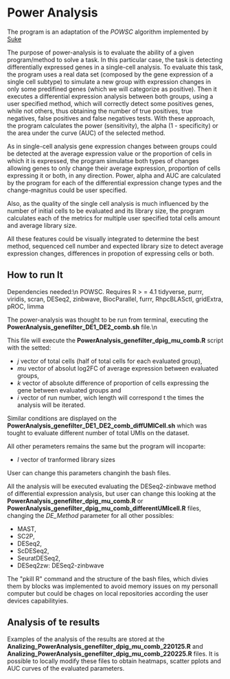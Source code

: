 # Power Analysis

The program is an adaptation of the _POWSC_ algorithm implemented by [Suke](https://github.com/suke18/POWSC)

The purpose of power-analysis is to evaluate the ability of a given program/method to solve a task. In this particular case, the task is detecting differentially expressed genes in a single-cell analysis. To evaluate this task, the program uses a real data set (composed by the gene expression of a single cell subtype) to simulate a new group with expression changes in only some predifined genes (which we will categorize as positive). Then it executes a differential expression analysis between both groups, using a user specified method, which will correctly detect some positives genes, while not others, thus obtaining the number of true positives, true negatives, false positives and false negatives tests. With these approach, the program calculates the power (sensitivity), the alpha (1 - specificity) or the area under the curve (AUC) of the selected method.


As in single-cell analysis gene expression changes between groups could be detected at the average expression value or the proportion of cells in which it is expressed, the program simulatse both types of changes allowing genes to only change their average expression, proportion of cells expressing it or both, in any direction.
Power, alpha and AUC are calculated by the program for each of the differential expression change types and the change-magnitus could be user specified.

Also, as the quality of the single cell analysis is much influenced by the number of initial cells to be evaluated and its library size, the program calculates each of the metrics for multiple user specified total cells amount and average library size.


All these features could be visually integrated to determine the best method, sequenced cell number and expected library size to detect average expression changes, differences in propotion of expressing cells or both.

## How to run It

Dependencies needed:\n
POWSC. Requires R > =  4.1
tidyverse, purrr, viridis, scran, DESeq2, zinbwave, BiocParallel, furrr, RhpcBLASctl, gridExtra, pROC, limma

The power-analysis was thought to be run from terminal, executing the **PowerAnalysis_genefilter_DE1_DE2_comb.sh** file.\n 

This file will execute the **PowerAnalysis_genefilter_dpig_mu_comb.R** script with the setted:

- _j_ vector of total cells (half of total cells for each evaluated group),
- _mu_ vector of absolut log2FC of average expression between evaluated groups,
- _k_ vector of absolute difference of proportion of cells expressing the gene between evaluated groups and
- _i_ vector of run number, wich length will correspond t the times the analysis will be iterated.

Similar conditions are displayed on the **PowerAnalysis_genefilter_DE1_DE2_comb_diffUMICell.sh** which was tought to evaluate different number of total UMIs on the dataset.

All other perameters remains the same but the program will incoparte:

- _l_ vector of tranformed library sizes


User can change this parameters changinh the bash files.

All the analysis will be executed evaluating the DESeq2-zinbwave method of differential expression analysis, but user can change this looking at the **PowerAnalysis_genefilter_dpig_mu_comb.R** or **PowerAnalysis_genefilter_dpig_mu_comb_differentUMIcell.R** files, changing the _DE_Method_ parameter for all other possibles:

- MAST,
- SC2P,
- DESeq2, 
- ScDESeq2,  
- SeuratDESeq2, 
- DESeq2zw: DESeq2-zinbwave


The "pkill R" command and the structure of the bash files, which divies them by blocks was implemented to avoid memory issues on my personall computer but could be chages on local repositories according the user devices capabilityies.

## Analysis of te results

Examples of the analysis of the results are stored at the **Analizing_PowerAnalysis_genefilter_dpig_mu_comb_220125.R** and **Analizing_PowerAnalysis_genefilter_dpig_mu_comb_220225.R** files. It is possible to locally modify these files to obtain heatmaps, scatter pplots and AUC curves of the evaluated parameters.



 
